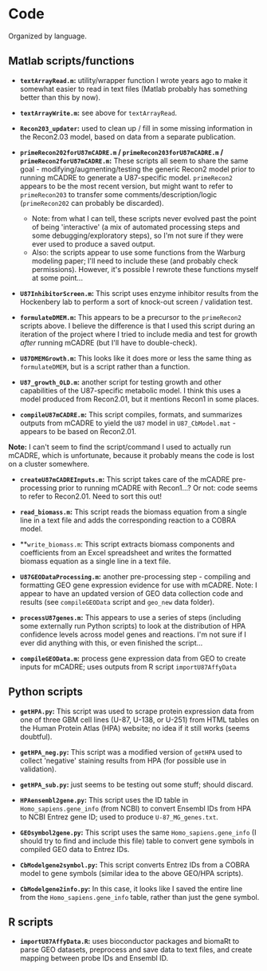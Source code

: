# Code

Organized by language.

## Matlab scripts/functions

+ **`textArrayRead.m`:** utility/wrapper function I wrote years ago to make it somewhat easier to read in text files (Matlab probably has something better than this by now).

+ **`textArrayWrite.m`:** see above for `textArrayRead`.

+ **`Recon203_updater`:** used to clean up / fill in some missing information in the Recon2.03 model, based on data from a separate publication.

+ **`primeRecon202forU87mCADRE.m` / `primeRecon203forU87mCADRE.m` / `primeRecon2forU87mCADRE.m`:** These scripts all seem to share the same goal - modifying/augmenting/testing the generic Recon2 model prior to running mCADRE to generate a U87-specific model. `primeRecon2` appears to be the most recent version, but might want to refer to `primeRecon203` to transfer some comments/description/logic (`primeRecon202` can probably be discarded).
    + Note: from what I can tell, these scripts never evolved past the point of being 'interactive' (a mix of automated processing steps and some debugging/exploratory steps), so I'm not sure if they were ever used to produce a saved output.
    + Also: the scripts appear to use some functions from the Warburg modeling paper; I'll need to include these (and probably check permissions). However, it's possible I rewrote these functions myself at some point...

+ **`U87InhibitorScreen.m`:** This script uses enzyme inhibitor results from the Hockenbery lab to perform a sort of knock-out screen / validation test.

+ **`formulateDMEM.m`:** This appears to be a precursor to the `primeRecon2` scripts above. I believe the difference is that I used this script during an iteration of the project where I tried to include media and test for growth *after* running mCADRE (but I'll have to double-check).

+ **`U87DMEMGrowth.m`:** This looks like it does more or less the same thing as `formulateDMEM`, but is a script rather than a function.

+ **`U87_growth_OLD.m`:** another script for testing growth and other capabilities of the U87-specific metabolic model. I think this uses a model produced from Recon2.01, but it mentions Recon1 in some places.

+ **`compileU87mCADRE.m`:** This script compiles, formats, and summarizes outputs from mCADRE to yield the `U87` model in `U87_CbModel.mat` - appears to be based on Recon2.01.

**Note:** I can't seem to find the script/command I used to actually run mCADRE, which is unfortunate, because it probably means the code is lost on a cluster somewhere.

+ **`createU87mCADREInputs.m`:** This script takes care of the mCADRE pre-processing prior to running mCADRE with Recon1...? Or not: code seems to refer to Recon2.01. Need to sort this out!

+ **`read_biomass.m`:** This script reads the biomass equation from a single
line in a text file and adds the corresponding reaction to a COBRA model.

+ **`write_biomass.m`: This script extracts biomass components and coefficients
from an Excel spreadsheet and writes the formatted biomass equation as a single
line in a text file.

+ **`U87GEODataProcessing.m`:** another pre-processing step - compiling and formatting GEO gene expression evidence for use with mCADRE. Note: I appear to have an updated version of GEO data collection code and results (see `compileGEOData` script and `geo_new` data folder).

+ **`processU87genes.m`:** This appears to use a series of steps (including some externally run Python scripts) to look at the distribution of HPA confidence levels across model genes and reactions. I'm not sure if I ever did anything with this, or even finished the script...

+ **`compileGEOData.m`:** process gene expression data from GEO to create inputs for mCADRE; uses outputs from R script `importU87AffyData`


## Python scripts

+ **`getHPA.py`:** This script was used to scrape protein expression data from one of three GBM cell lines (U-87, U-138, or U-251) from HTML tables on the Human Protein Atlas (HPA) website; no idea if it still works (seems doubtful).

+ **`getHPA_neg.py`:** This script was a modified version of `getHPA` used to collect 'negative' staining results from HPA (for possible use in validation).

+ **`getHPA_sub.py`:** just seems to be testing out some stuff; should discard.

+ **`HPAensembl2gene.py`:** This script uses the ID table in `Homo_sapiens.gene_info` (from NCBI) to convert Ensembl IDs from HPA to NCBI Entrez gene ID; used to produce `U-87_MG_genes.txt`.

+ **`GEOsymbol2gene.py`:** This script uses the same `Homo_sapiens.gene_info` (I should try to find and include this file) table to convert gene symbols in compiled GEO data to Entrez IDs.

+ **`CbModelgene2symbol.py`:** This script converts Entrez IDs from a COBRA model to gene symbols (similar idea to the above GEO/HPA scripts).

+ **`CbModelgene2info.py`:** In this case, it looks like I saved the entire line from the `Homo_sapiens.gene_info` table, rather than just the gene symbol.


## R scripts

+ **`importU87AffyData.R`:** uses bioconductor packages and biomaRt to parse GEO datasets, preprocess and save data to text files, and create mapping between probe IDs and Ensembl ID.
